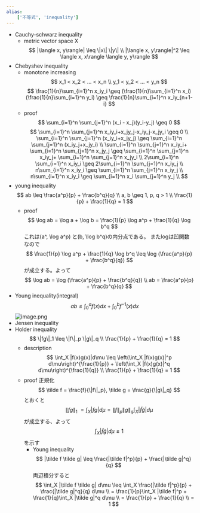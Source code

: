 ```yaml
---
alias:
    ['不等式', 'inequality']
---
```

- Cauchy-schwarz inequality
    - metric vector space X
    $$
    |\langle x, y\rangle| \leq \|x\| \|y\| \\
    |\langle x, y\rangle|^2 \leq \langle x, x\rangle \langle y, y\rangle
    $$
- Chebyshev inequality
    - monotone increasing
        $$
        x_1 < x_2 < ... < x_n \\
        y_1 < y_2 < ... < y_n
        $$
    $$
    \frac{1}{n}\sum_{i=1}^n x_iy_i \geq (\frac{1}{n}\sum_{i=1}^n x_i)(\frac{1}{n}\sum_{i=1}^n y_i) \geq \frac{1}{n}\sum_{i=1}^n x_iy_{n+1-i}
    $$
    - proof
        $$
        \sum_{i=1}^n \sum_{j=1}^n (x_i - x_j)(y_i-y_j) \geq 0
        $$
        $$
        \sum_{i=1}^n \sum_{j=1}^n 
        x_iy_i+x_jy_j-x_iy_j-x_jy_i \geq 0
        \\
        \sum_{i=1}^n \sum_{j=1}^n (x_iy_i+x_jy_j) \geq \sum_{i=1}^n \sum_{j=1}^n (x_iy_j+x_jy_i) 
        \\
        \sum_{i=1}^n \sum_{j=1}^n x_iy_i+ \sum_{i=1}^n \sum_{j=1}^n x_jy_j \geq \sum_{i=1}^n \sum_{j=1}^n x_iy_j+ \sum_{i=1}^n \sum_{j=1}^n x_jy_i
        \\
        2\sum_{i=1}^n \sum_{i=1}^n  x_iy_i \geq 2\sum_{i=1}^n \sum_{j=1}^n x_iy_j
        \\ 
        n\sum_{i=1}^n x_iy_i \geq \sum_{i=1}^n \sum_{j=1}^n x_iy_j
        \\
        n\sum_{i=1}^n x_iy_i \geq \sum_{i=1}^n x_i \sum_{j=1}^n y_j
        \\
        $$
- young inequality
    $$
    ab \leq \frac{a^p}{p} + \frac{b^q}{q} \\
    a, b \geq 1, p, q > 1 \\
    \frac{1}{p} + \frac{1}{q} = 1
    $$
    - proof
        $$
        \log ab = \log a + \log b = \frac{1}{p} \log a^p + \frac{1}{q} \log b^q
        $$
        これは(a^, \log a^p) と(b, \log b^q)の内分点である。
        またlogは凹関数なので
        $$
        \frac{1}{p} \log a^p + \frac{1}{q} \log b^q \leq \log (\frac{a^p}{p} + \frac{b^q}{q})
        $$
        が成立する。よって
        $$
        \log ab = \log (\frac{a^p}{p} + \frac{b^q}{q}) \\
        ab = \frac{a^p}{p} + \frac{b^q}{q}
        $$
- Young inequality(integral)
    $$
    ab \leq \int_0^a f(x) dx + \int_0^b f^{-1}(x) dx
    $$
    ![image.png](image%2010.png)
- Jensen inequality
- Holder inequality
    $$
    \|fg\|_1 \leq \|f\|_p \|g\|_q \\
    \frac{1}{p} + \frac{1}{q} = 1
    $$
    - description
        $$
        \int_X |f(x)g(x)|d\mu \leq \left(\int_X |f(x)g(x)|^p d\mu\right)^{\frac{1}{p}} + \left(\int_X |f(x)g(x)|^q d\mu\right)^{\frac{1}{q}} \\
        \frac{1}{p} + \frac{1}{q} = 1
        $$
    - proof
        正規化
        $$
        \tilde f = \frac{f}{\|f\|_p}, \tilde g = \frac{g}{\|g\|_q} 
        $$
        とおくと
        $$
        \|fg\|_1 \ = \int_X |fg| d\mu = \|f\|_p \|g\|_q \int_X |\tilde f \tilde g| d\mu 
        $$
        が成立する、よって
        $$
        \int_X |\tilde f \tilde g| d\mu  \leq 1
        $$
        を示す
        - Young inequality
        $$
        |\tilde f \tilde g| \leq \frac{|\tilde f|^p}{p} + \frac{|\tilde g|^q}{q} 
        $$
        両辺積分すると
        $$
        \int_X |\tilde f \tilde g| d\mu \leq \int_X \frac{|\tilde f|^p}{p} + \frac{|\tilde g|^q}{q} d\mu \\
        = \frac{1}{p}\int_X |\tilde f|^p + \frac{1}{q}\int_X |\tilde g|^q d\mu \\
        = \frac{1}{p} + \frac{1}{q} \\
        = 1
        $$